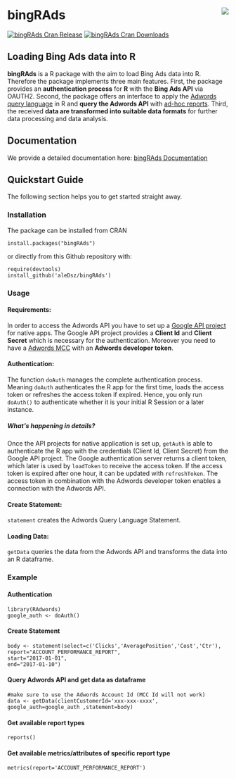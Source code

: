 bingRAds <img src="man/figures/bingRAds.png" align="right" />
========================================================

[![bingRAds Cran Release](https://www.r-pkg.org/badges/version-last-release/bingRAds)](https://cran.rstudio.com/web/packages/bingRAds/index.html) [![bingRAds Cran Downloads](https://cranlogs.r-pkg.org/badges/bingRAds)](https://cran.rstudio.com/web/packages/bingRAds/index.html)

## Loading Bing Ads data into R

**bingRAds** is a R package with the aim to load Bing Ads data into R. Therefore the package implements three main features.
First, the package provides an **authentication process** for **R** with the **Bing Ads API** via OAUTH2.
Second, the package offers an interface to apply the [Adwords query language](https://developers.google.com/adwords/api/docs/guides/awql) in R and **query the Adwords API** with [ad-hoc reports](https://developers.google.com/adwords/api/docs/guides/reporting).
Third, the received **data are transformed into suitable data formats** for further data processing and data analysis.

## Documentation

We provide a detailed documentation here: [bingRAds Documentation](https://aleDsz.github.io/bingRAds/)

## Quickstart Guide

The following section helps you to get started straight away.

### Installation ###

The package can be installed from CRAN

`install.packages("bingRAds")`  

or directly from this Github repository with:

`require(devtools)`  
`install_github('aleDsz/bingRAds')`


### Usage ###

#### Requirements: ####
In order to access the Adwords API you have to set up a [Google API project](https://developers.google.com/console/help/) for native apps. The Google API project provides a **Client Id** and **Client Secret** which is necessary for the authentication. Moreover you need to have a [Adwords MCC](https://developers.google.com/adwords/api/docs/signingup) with an **Adwords developer token**.

#### Authentication: ####
The function `doAuth` manages the complete authentication process. Meaning `doAuth` authenticates the R app for the first time, loads the access token or refreshes the access token if expired. Hence, you only run `doAuth()` to authenticate whether it is your initial R Session or a later instance.

##### What's happening in details? #####
Once the API projects for native application is set up, `getAuth` is able to authenticate the R app with the credentials (Client Id, Client Secret) from the Google API project. The Google authentication server returns a client token, which later is used by `loadToken` to receive the access token. If the access token is expired after one hour, it can be updated with `refreshToken`. The access token in combination with the Adwords developer token enables a connection with the Adwords API.

#### Create Statement: ####
`statement` creates the Adwords Query Language Statement.

#### Loading Data: ####
`getData` queries the data from the Adwords API and transforms the data into an R dataframe.

### Example ###

#### Authentication ####
`library(RAdwords)`  
`google_auth <- doAuth()`
#### Create Statement ####
`body <- statement(select=c('Clicks','AveragePosition','Cost','Ctr'),`  
                  `report="ACCOUNT_PERFORMANCE_REPORT",`  
                  `start="2017-01-01",`  
                  `end="2017-01-10")`  
#### Query Adwords API and get data as dataframe ####
`#make sure to use the Adwords Account Id (MCC Id will not work)`  
`data <- getData(clientCustomerId='xxx-xxx-xxxx', google_auth=google_auth ,statement=body)`
#### Get available report types ####
`reports()`
#### Get available metrics/attributes of specific report type ####
`metrics(report='ACCOUNT_PERFORMANCE_REPORT')`
